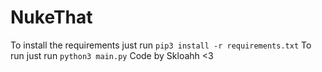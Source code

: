 # NukeThat

To install the requirements just run `pip3 install -r requirements.txt`
To run just run `python3 main.py`
Code by Skloahh <3
